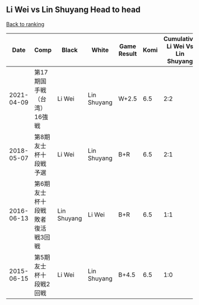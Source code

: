 ## Li Wei vs Lin Shuyang Head to head

[Back to ranking](../../index.md)




| **Date** | **Comp** | **Black** | **White** | **Game Result** | **Komi** | **Cumulative Li Wei Vs Lin Shuyang** | **Li Wei Streak** | **Lin Shuyang Streak** | 
| --- | --- | --- | --- | --- | --- | --- | --- | --- |
| 2021-04-09 | 第17期国手戦（台湾）16強戦 | Li Wei | Lin Shuyang | W+2.5 | 6.5 | 2:2 | 0 | 1 | 
| 2018-05-07 | 第8期友士杯十段戦予選 | Li Wei | Lin Shuyang | B+R | 6.5 | 2:1 | 1 | 0 | 
| 2016-06-13 | 第6期友士杯十段戦敗者復活戦3回戦 | Lin Shuyang | Li Wei | B+R | 6.5 | 1:1 | 0 | 1 | 
| 2015-06-15 | 第5期友士杯十段戦2回戦 | Li Wei | Lin Shuyang | B+4.5 | 6.5 | 1:0 | 1 | 0 |




